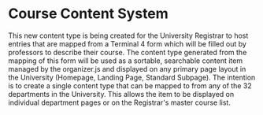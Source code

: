 # Course Content System
This new content type is being created for the University Registrar to host entries that are mapped from a Terminal 4 form which will be filled out by professors to describe their course. The content type generated from the mapping of this form will be used as a sortable, searchable content item managed by the organizer.js and displayed on any primary page layout in the University (Homepage, Landing Page, Standard Subpage). The intention is to create a single content type that can be mapped to from any of the 32 departments in the University. This allows the item to be displayed on individual department pages or on the Registrar's master course list.
